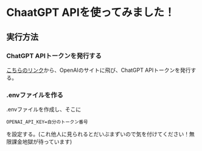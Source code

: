 # ChaatGPT APIを使ってみました！
## 実行方法
### ChatGPT APIトークンを発行する
[こちらのリンク](https://platform.openai.com/docs/api-reference/introduction)から、OpenAIのサイトに飛び、ChatGPT APIトークンを発行する。
### .envファイルを作る
.envファイルを作成し、そこに
```
OPENAI_API_KEY=自分のトークン番号
```
を設定する。(これ他人に見られるとだいぶまずいので気を付けてください！無限課金地獄が待っています)
